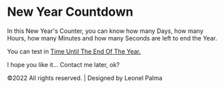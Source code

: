 # New Year Countdown

<p>In this New Year's Counter, you can know how many Days, how many Hours, how many Minutes and how many Seconds are left to end the Year.</p>

You can test in
<a href="https://leonelpalma.github.io/New_Year_Counter/" target="_blank">Time Until The End Of The Year.</a>

I hope you like it... Contact me later, ok?

©2022 All rights reserved. | Designed by Leonel Palma
